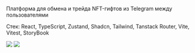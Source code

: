 Платформа для обмена и трейда NFT-гифтов из Telegram между пользователями

Стек: React, TypeScript, Zustand, Shadcn, Tailwind, Tanstack Router, Vite, Vitest, StoryBook

<img src="https://github.com/user-attachments/assets/ed064e20-ac8e-4a3c-adf0-44c7c55d222a" />

<img src="https://github.com/user-attachments/assets/6e9d833c-f853-4ae6-9f67-c820082869e1" />



